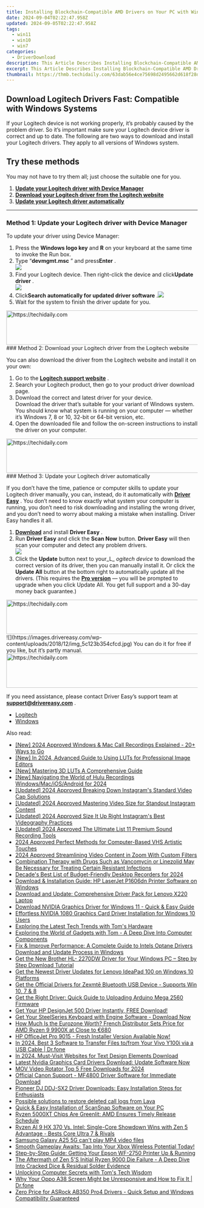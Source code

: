 ```yaml
---
title: Installing Blockchain-Compatible AMD Drivers on Your PC with Windows OS
date: 2024-09-04T02:22:47.958Z
updated: 2024-09-05T02:22:47.958Z
tags:
  - win11
  - win10
  - win7
categories:
  - DriverDownload
description: This Article Describes Installing Blockchain-Compatible AMD Drivers on Your PC with Windows OS
excerpt: This Article Describes Installing Blockchain-Compatible AMD Drivers on Your PC with Windows OS
thumbnail: https://thmb.techidaily.com/63dab56e4ce75698d2495662d618f28dc10e8ea5781384709b703dd0571829f2.jpg
---
```


## Download Logitech Drivers Fast: Compatible with Windows Systems

If your Logitech device is not working properly, it’s probably caused by the problem driver. So it’s important make sure your Logitech device driver is correct and up to date. The following are two ways to download and install your Logitech drivers. They apply to all versions of Windows system.

## Try these methods

You may not have to try them all; just choose the suitable one for you.

1. [**Update your Logitech driver with Device Manager**](https://tools.techidaily.com/drivereasy/download/)
2. [**Download your Logitech driver from the Logitech website**](https://tools.techidaily.com/drivereasy/download/)
3. [**Update your Logitech driver automatically**](https://tools.techidaily.com/drivereasy/download/)

---

### Method 1: Update your Logitech driver with Device Manager

To update your driver using Device Manager:

1. Press the **Windows logo key** and **R** on your keyboard at the same time to invoke the Run box.
2. Type “**devmgmt.msc** ” and press**Enter** .  
![](https://images.drivereasy.com/wp-content/uploads/2018/12/img_5c1236ba82cd2.png)
3. Find your Logitech device. Then right-click the device and click**Update driver** .  
![](https://images.drivereasy.com/wp-content/uploads/2018/12/img_5c12391c4150d.jpg)
4. Click**Search automatically for updated driver software** .![](https://images.drivereasy.com/wp-content/uploads/2018/12/img_5c12388b6b361.jpg)
5. Wait for the system to finish the driver update for you.

<!-- affiliate ads begin -->
<a href="https://appsumo.8odi.net/c/5597632/2082527/7443" target="_top" id="2082527">
  <img src="//a.impactradius-go.com/display-ad/7443-2082527" border="0" alt="https://techidaily.com" width="728" height="90"/>
</a>
<img height="0" width="0" src="https://appsumo.8odi.net/i/5597632/2082527/7443" style="position:absolute;visibility:hidden;" border="0" />
<!-- affiliate ads end -->
### Method 2: Download your Logitech driver from the Logitech website

 You can also download the driver from the Logitech website and install it on your own:

1. Go to the **[Logitech support website](http://support.logitech.com/en%5Fus/home)**  .
2. Search your Logitech product, then go to your product driver download page.
3. Download the correct and latest driver for your device.  
 Download the driver that’s suitable for your variant of Windows system. You should know what system is running on your computer — whether it’s Windows 7, 8 or 10, 32-bit or 64-bit version, etc.
4. Open the downloaded file and follow the on-screen instructions to install the driver on your computer.

<!-- affiliate ads begin -->
<a href="https://imp.i357552.net/c/5597632/857865/11832" target="_top" id="857865">
  <img src="//a.impactradius-go.com/display-ad/11832-857865" border="0" alt="https://techidaily.com" width="728" height="90"/>
</a>
<img height="0" width="0" src="https://imp.i357552.net/i/5597632/857865/11832" style="position:absolute;visibility:hidden;" border="0" />
<!-- affiliate ads end -->
### Method 3: Update your Logitech driver automatically

 If you don’t have the time, patience or computer skills to update your Logitech driver manually, you can, instead, do it automatically with **[Driver Easy](https://tools.techidaily.com/drivereasy/download/)**  . You don’t need to know exactly what system your computer is running, you don’t need to risk downloading and installing the wrong driver, and you don’t need to worry about making a mistake when installing. Driver Easy handles it all.

1. [**Download**](https://tools.techidaily.com/drivereasy/download/) and install **Driver Easy** .
2. Run **Driver Easy** and click the **Scan Now** button. **Driver Easy**  will then scan your computer and detect any problem drivers.  
![](https://images.drivereasy.com/wp-content/uploads/2018/10/img_5bd0366bd75a4.jpg)
3. Click the **Update**  button next to your_L_ _ogitech device_ to download the correct version of its driver, then you can manually install it. Or click the **Update All**  button at the bottom right to automatically update all the drivers. (This requires the **[Pro version](https://tools.techidaily.com/drivereasy/download/)**  — you will be prompted to upgrade when you click Update All. You get full support and a 30-day money back guarantee.)  
<!-- affiliate ads begin -->
<a href="https://aligracehair.sjv.io/c/5597632/1925489/19272" target="_top" id="1925489">
  <img src="//a.impactradius-go.com/display-ad/19272-1925489" border="0" alt="https://techidaily.com" width="728" height="90"/>
</a>
<img height="0" width="0" src="https://aligracehair.sjv.io/i/5597632/1925489/19272" style="position:absolute;visibility:hidden;" border="0" />
<!-- affiliate ads end -->
![](https://images.drivereasy.com/wp-content/uploads/2018/12/img_5c123b354cfcd.jpg)  
 You can do it for free if you like, but it’s partly manual.
<!-- affiliate ads begin -->
<a href="https://dhgate.sjv.io/c/5597632/2106658/12108" target="_top" id="2106658">
  <img src="//a.impactradius-go.com/display-ad/12108-2106658" border="0" alt="https://techidaily.com" width="728" height="90"/>
</a>
<img height="0" width="0" src="https://dhgate.sjv.io/i/5597632/2106658/12108" style="position:absolute;visibility:hidden;" border="0" />
<!-- affiliate ads end -->

 If you need assistance, please contact Driver Easy’s support team at **[support@drivereasy.com](https://tools.techidaily.com/drivereasy/download/)**  .

* [Logitech](https://tools.techidaily.com/drivereasy/download/)
* [Windows](https://tools.techidaily.com/drivereasy/download/)

<ins class="adsbygoogle"
     style="display:block"
     data-ad-format="autorelaxed"
     data-ad-client="ca-pub-7571918770474297"
     data-ad-slot="1223367746"></ins>



<ins class="adsbygoogle"
     style="display:block"
     data-ad-client="ca-pub-7571918770474297"
     data-ad-slot="8358498916"
     data-ad-format="auto"
     data-full-width-responsive="true"></ins>

<span class="atpl-alsoreadstyle">Also read:</span>
<div><ul>
<li><a href="https://desktop-recording.techidaily.com/new-2024-approved-windows-and-mac-call-recordings-explained-20plus-ways-to-go/"><u>[New] 2024 Approved  Windows & Mac Call Recordings Explained - 20+ Ways to Go</u></a></li>
<li><a href="https://fox-helps.techidaily.com/new-in-2024-advanced-guide-to-using-luts-for-professional-image-editors/"><u>[New] In 2024, Advanced Guide to Using LUTs for Professional Image Editors</u></a></li>
<li><a href="https://extra-skills.techidaily.com/new-mastering-3d-luts-a-comprehensive-guide/"><u>[New] Mastering 3D LUTs  A Comprehensive Guide</u></a></li>
<li><a href="https://digital-screen-recording.techidaily.com/new-navigating-the-world-of-hulu-recordings-windowsmaciosandroid-for-2024/"><u>[New] Navigating the World of Hulu Recordings  Windows/Mac/iOS/Android for 2024</u></a></li>
<li><a href="https://instagram-video-recordings.techidaily.com/updated-2024-approved-breaking-down-instagrams-standard-video-cap-solutions/"><u>[Updated] 2024 Approved  Breaking Down Instagram's Standard Video Cap  Solutions</u></a></li>
<li><a href="https://instagram-video-files.techidaily.com/updated-2024-approved-mastering-video-size-for-standout-instagram-content/"><u>[Updated] 2024 Approved  Mastering Video Size for Standout Instagram Content</u></a></li>
<li><a href="https://instagram-clips.techidaily.com/updated-2024-approved-size-it-up-right-instagrams-best-videography-practices/"><u>[Updated] 2024 Approved  Size It Up Right  Instagram's Best Videography Practices</u></a></li>
<li><a href="https://screen-capture.techidaily.com/updated-2024-approved-the-ultimate-list-11-premium-sound-recording-tools/"><u>[Updated] 2024 Approved  The Ultimate List  11 Premium Sound Recording Tools</u></a></li>
<li><a href="https://article-posts.techidaily.com/2024-approved-perfect-methods-for-computer-based-vhs-artistic-touches/"><u>2024 Approved  Perfect Methods for Computer-Based VHS Artistic Touches</u></a></li>
<li><a href="https://some-guidance.techidaily.com/2024-approved-streamlining-video-content-in-zoom-with-custom-filters/"><u>2024 Approved  Streamlining Video Content in Zoom With Custom Filters</u></a></li>
<li><a href="https://hardware-help.techidaily.com/combination-therapy-with-drugs-such-as-vancomycin-or-linezolid-may-be-necessary-for-treating-certain-resistant-infections/"><u>Combination Therapy with Drugs Such as Vancomycin or Linezolid May Be Necessary for Treating Certain Resistant Infections</u></a></li>
<li><a href="https://screen-mirroring-recording.techidaily.com/decades-best-list-of-budget-friendly-desktop-recorders-for-2024/"><u>Decade's Best List of Budget-Friendly Desktop Recorders for 2024</u></a></li>
<li><a href="https://hardware-help.techidaily.com/download-and-installation-guide-hp-laserjet-p1606dn-printer-software-on-windows/"><u>Download & Installation Guide: HP LaserJet P1606dn Printer Software on Windows</u></a></li>
<li><a href="https://hardware-help.techidaily.com/download-and-update-comprehensive-driver-pack-for-lenovo-x220-laptop/"><u>Download and Update: Comprehensive Driver Pack for Lenovo X220 Laptop</u></a></li>
<li><a href="https://hardware-help.techidaily.com/download-nvidia-graphics-driver-for-windows-11-quick-and-easy-guide/"><u>Download NVIDIA Graphics Driver for Windows 11 - Quick & Easy Guide</u></a></li>
<li><a href="https://hardware-help.techidaily.com/effortless-nvidia-1080-graphics-card-driver-installation-for-windows-10-users/"><u>Effortless NVIDIA 1080 Graphics Card Driver Installation for Windows 10 Users</u></a></li>
<li><a href="https://hardware-help.techidaily.com/exploring-the-latest-tech-trends-with-toms-hardware/"><u>Exploring the Latest Tech Trends with Tom's Hardware</u></a></li>
<li><a href="https://hardware-help.techidaily.com/exploring-the-world-of-gadgets-with-tom-a-deep-dive-into-computer-components/"><u>Exploring the World of Gadgets with Tom - A Deep Dive Into Computer Components</u></a></li>
<li><a href="https://hardware-help.techidaily.com/fix-and-improve-performance-a-complete-guide-to-intels-optane-drivers-download-and-update-process-in-windows/"><u>Fix & Improve Performance: A Complete Guide to Intels Optane Drivers Download and Update Process in Windows</u></a></li>
<li><a href="https://hardware-help.techidaily.com/get-the-new-brother-hl-2270dw-driver-for-your-windows-pc-step-by-step-download-tutorial/"><u>Get the New Brother HL- 2270DW Driver for Your Windows PC – Step by Step Download Tutorial</u></a></li>
<li><a href="https://hardware-help.techidaily.com/get-the-newest-driver-updates-for-lenovo-ideapad-100-on-windows-10-platforms/"><u>Get the Newest Driver Updates for Lenovo IdeaPad 100 on Windows 10 Platforms</u></a></li>
<li><a href="https://hardware-help.techidaily.com/get-the-official-drivers-for-zexmte-bluetooth-usb-device-supports-win-10-7-and-8/"><u>Get the Official Drivers for Zexmtē Bluetooth USB Device - Supports Win 10, 7 & 8</u></a></li>
<li><a href="https://hardware-help.techidaily.com/get-the-right-driver-quick-guide-to-uploading-arduino-mega-2560-firmware/"><u>Get the Right Driver: Quick Guide to Uploading Arduino Mega 2560 Firmware</u></a></li>
<li><a href="https://hardware-help.techidaily.com/get-your-hp-designjet-500-driver-instantly-free-download/"><u>Get Your HP DesignJet 500 Driver Instantly, FREE Download!</u></a></li>
<li><a href="https://hardware-help.techidaily.com/get-your-steelseries-keyboard-with-engine-software-download-now/"><u>Get Your SteelSeries Keyboard with Engine Software - Download Now</u></a></li>
<li><a href="https://hardware-help.techidaily.com/1723262312086-how-much-is-the-eurozone-worth-french-distributor-sets-price-for-amd-ryzen-9-9900x-at-close-to-680/"><u>How Much Is the Eurozone Worth? French Distributor Sets Price for AMD Ryzen 9 9900X at Close to €680</u></a></li>
<li><a href="https://hardware-help.techidaily.com/hp-officejet-pro-9015-fresh-installer-version-available-now/"><u>HP OfficeJet Pro 9015 - Fresh Installer Version Available Now!</u></a></li>
<li><a href="https://android-transfer.techidaily.com/in-2024-best-3-software-to-transfer-files-tofrom-your-vivo-y100i-via-a-usb-cable-drfone-by-drfone-transfer-from-android-transfer-from-android/"><u>In 2024, Best 3 Software to Transfer Files to/from Your Vivo Y100i via a USB Cable | Dr.fone</u></a></li>
<li><a href="https://extra-skills.techidaily.com/in-2024-must-visit-websites-for-text-design-elements-download/"><u>In 2024, Must-Visit Websites for Text Design Elements Download</u></a></li>
<li><a href="https://win-dash.techidaily.com/latest-nvidia-graphics-card-drivers-download-update-software-now/"><u>Latest Nvidia Graphics Card Drivers Download: Update Software Now</u></a></li>
<li><a href="https://ai-video-tools.techidaily.com/mov-video-rotator-top-5-free-downloads-for-2024/"><u>MOV Video Rotator Top 5 Free Downloads for 2024</u></a></li>
<li><a href="https://hardware-help.techidaily.com/official-canon-support-mf4800-driver-software-for-immediate-download/"><u>Official Canon Support - MF4800 Driver Software for Immediate Download</u></a></li>
<li><a href="https://win-amazing.techidaily.com/pioneer-dj-ddj-sx2-driver-downloads-easy-installation-steps-for-enthusiasts/"><u>Pioneer DJ DDJ-SX2 Driver Downloads: Easy Installation Steps for Enthusiasts</u></a></li>
<li><a href="https://review-topics.techidaily.com/possible-solutions-to-restore-deleted-call-logs-from-lava-by-fonelab-android-recover-call-logs/"><u>Possible solutions to restore deleted call logs from Lava</u></a></li>
<li><a href="https://hardware-help.techidaily.com/quick-and-easy-installation-of-scansnap-software-on-your-pc/"><u>Quick & Easy Installation of ScanSnap Software on Your PC</u></a></li>
<li><a href="https://hardware-help.techidaily.com/1723262292827-ryzen-5000xt-chips-are-greenlit-amd-ensures-timely-release-schedule/"><u>Ryzen 5000XT Chips Are Greenlit: AMD Ensures Timely Release Schedule</u></a></li>
<li><a href="https://hardware-help.techidaily.com/ryzen-ai-9-hx-370-vs-intel-single-core-showdown-wins-with-zen-5-advantage-bests-core-ultra-7-and-rivals/"><u>Ryzen AI 9 HX 370 Vs. Intel: Single-Core Showdown Wins with Zen 5 Advantage - Bests Core Ultra 7 & Rivals</u></a></li>
<li><a href="https://techidaily.com/samsung-galaxy-a25-5g-can-t-play-mp4-video-files-by-aiseesoft-video-converter-play-mp4-on-android/"><u>Samsung Galaxy A25 5G can't play MP4 video files</u></a></li>
<li><a href="https://hardware-help.techidaily.com/1722976375993-smooth-gameplay-awaits-tap-into-your-xbox-wireless-potential-today/"><u>Smooth Gameplay Awaits: Tap Into Your Xbox Wireless Potential Today!</u></a></li>
<li><a href="https://hardware-help.techidaily.com/1722963665351-step-by-step-guide-getting-your-epson-wf-2750-printer-up-and-running/"><u>Step-by-Step Guide: Getting Your Epson WF-2750 Printer Up & Running</u></a></li>
<li><a href="https://hardware-help.techidaily.com/1723262325418-the-aftermath-of-zen-5s-initial-ryzen-9000-die-failure-a-deep-dive-into-cracked-dice-and-residual-solder-evidence/"><u>The Aftermath of Zen 5'S Initial Ryzen 9000 Die Failure - A Deep Dive Into Cracked Dice & Residual Solder Evidence</u></a></li>
<li><a href="https://hardware-help.techidaily.com/unlocking-computer-secrets-with-toms-tech-wisdom/"><u>Unlocking Computer Secrets with Tom's Tech Wisdom</u></a></li>
<li><a href="https://howto.techidaily.com/why-your-oppo-a38-screen-might-be-unresponsive-and-how-to-fix-it-drfone-by-drfone-fix-android-problems-fix-android-problems/"><u>Why Your Oppo A38 Screen Might be Unresponsive and How to Fix It | Dr.fone</u></a></li>
<li><a href="https://hardware-help.techidaily.com/zero-price-for-asrock-ab350-pro4-drivers-quick-setup-and-windows-compatibility-guaranteed/"><u>Zero Price for ASRock AB350 Pro4 Drivers - Quick Setup and Windows Compatibility Guaranteed</u></a></li>
</ul></div>
